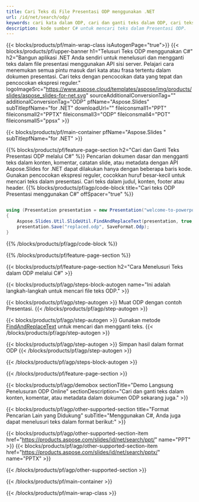 ```yaml
---
title: Cari Teks di File Presentasi ODP menggunakan .NET
url: /id/net/search/odp/
keywords: cari kata dalam ODP, cari dan ganti teks dalam ODP, cari teks ODP Presentasi
description: kode sumber C# untuk mencari teks dalam Presentasi ODP.
---
```


{{< blocks/products/pf/main-wrap-class isAutogenPage="true">}}
{{< blocks/products/pf/upper-banner h1="Telusuri Teks ODP menggunakan C#" h2="Bangun aplikasi .NET Anda sendiri untuk menelusuri dan mengganti teks dalam file presentasi menggunakan API sisi server. Pelajari cara menemukan semua pintu masuk dari kata atau frasa tertentu dalam dokumen presentasi. Cari teks dengan pencocokan data yang tepat dan pencocokan ekspresi reguler." logoImageSrc="https://www.aspose.cloud/templates/aspose/img/products/slides/aspose_slides-for-net.svg" sourceAdditionalConversionTag="" additionalConversionTag="ODP" pfName="Aspose.Slides" subTitlepfName="for .NET" downloadUrl="" fileiconsmall1="PPT" fileiconsmall2="PPTX" fileiconsmall3="ODP" fileiconsmall4="POT" fileiconsmall5="ppsx" >}}

{{< blocks/products/pf/main-container pfName="Aspose.Slides " subTitlepfName="for .NET" >}}

{{% blocks/products/pf/feature-page-section  h2="Cari dan Ganti Teks Presentasi ODP melalui C#" %}}
Pencarian dokumen dasar dan mengganti teks dalam konten, komentar, catatan slide, atau metadata dengan API Aspose.Slides for .NET dapat dilakukan hanya dengan beberapa baris kode. Gunakan pencocokan ekspresi reguler, cocokkan huruf besar-kecil untuk mencari teks dalam presentasi. Cari teks dalam judul, konten, footer atau header.
{{% blocks/products/pf/agp/code-block title="Cari teks ODP Presentasi menggunakan C#" offSpacer="true" %}}

```cs

using (Presentation presentation = new Presentation("welcome-to-powerpoint.odp"))
{
    Aspose.Slides.Util.SlideUtil.FindAndReplaceText(presentation, true, "PowerPoint", "Aspose.Slides", null);
    presentation.Save("replaced.odp", SaveFormat.Odp);
}
```

{{% /blocks/products/pf/agp/code-block %}}

{{% /blocks/products/pf/feature-page-section %}}

{{< blocks/products/pf/feature-page-section  h2="Cara Menelusuri Teks dalam ODP melalui C#" >}}

{{< blocks/products/pf/agp/steps-block-autogen name="Ini adalah langkah-langkah untuk mencari file teks ODP." >}}

{{< blocks/products/pf/agp/step-autogen >}}
Muat ODP dengan contoh Presentasi.
{{< /blocks/products/pf/agp/step-autogen >}}

{{< blocks/products/pf/agp/step-autogen >}}
Gunakan metode [FindAndReplaceText](https://reference.aspose.com/slides/net/aspose.slides.util/slideutil/findandreplacetext/) untuk mencari dan mengganti teks.
{{< /blocks/products/pf/agp/step-autogen >}}

{{< blocks/products/pf/agp/step-autogen >}}
Simpan hasil dalam format ODP
{{< /blocks/products/pf/agp/step-autogen >}}

{{< /blocks/products/pf/agp/steps-block-autogen >}}

{{< /blocks/products/pf/feature-page-section >}}

{{< blocks/products/pf/agp/demobox sectionTitle="Demo Langsung Penelusuran ODP Online" sectionDescription="Cari dan ganti teks dalam konten, komentar, atau metadata dalam dokumen ODP sekarang juga." >}}

{{< blocks/products/pf/agp/other-supported-section title="Format Pencarian Lain yang Didukung" subTitle="Menggunakan C#, Anda juga dapat menelusuri teks dalam format berikut:" >}}

{{< blocks/products/pf/agp/other-supported-section-item href="https://products.aspose.com/slides/id/net/search/ppt/" name="PPT" >}}
{{< blocks/products/pf/agp/other-supported-section-item href="https://products.aspose.com/slides/id/net/search/pptx/" name="PPTX" >}}


{{< /blocks/products/pf/agp/other-supported-section >}}

{{< /blocks/products/pf/main-container >}}
    
{{< /blocks/products/pf/main-wrap-class >}}